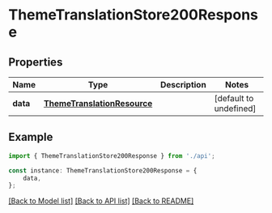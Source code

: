 # ThemeTranslationStore200Response


## Properties

Name | Type | Description | Notes
------------ | ------------- | ------------- | -------------
**data** | [**ThemeTranslationResource**](ThemeTranslationResource.md) |  | [default to undefined]

## Example

```typescript
import { ThemeTranslationStore200Response } from './api';

const instance: ThemeTranslationStore200Response = {
    data,
};
```

[[Back to Model list]](../README.md#documentation-for-models) [[Back to API list]](../README.md#documentation-for-api-endpoints) [[Back to README]](../README.md)
